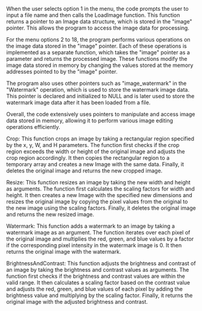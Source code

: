 When the user selects option 1 in the menu, the code prompts the user to input a file name and then calls the LoadImage function. This function returns a pointer to an Image data structure, which is stored in the "image" pointer. This allows the program to access the image data for processing.

For the menu options 2 to 18, the program performs various operations on the image data stored in the "image" pointer. Each of these operations is implemented as a separate function, which takes the "image" pointer as a parameter and returns the processed image. These functions modify the image data stored in memory by changing the values stored at the memory addresses pointed to by the "image" pointer.

The program also uses other pointers such as "image_watermark" in the "Watermark" operation, which is used to store the watermark image data. This pointer is declared and initialized to NULL and is later used to store the watermark image data after it has been loaded from a file.

Overall, the code extensively uses pointers to manipulate and access image data stored in memory, allowing it to perform various image editing operations efficiently.

Crop: This function crops an image by taking a rectangular region specified by the x, y, W, and H parameters. The function first checks if the crop region exceeds the width or height of the original image and adjusts the crop region accordingly. It then copies the rectangular region to a temporary array and creates a new Image with the same data. Finally, it deletes the original image and returns the new cropped image.

Resize: This function resizes an image by taking the new width and height as arguments. The function first calculates the scaling factors for width and height. It then creates a new Image with the specified new dimensions and resizes the original image by copying the pixel values from the original to the new image using the scaling factors. Finally, it deletes the original image and returns the new resized image.

Watermark: This function adds a watermark to an image by taking a watermark image as an argument. The function iterates over each pixel of the original image and multiplies the red, green, and blue values by a factor if the corresponding pixel intensity in the watermark image is 0. It then returns the original image with the watermark.

BrightnessAndContrast: This function adjusts the brightness and contrast of an image by taking the brightness and contrast values as arguments. The function first checks if the brightness and contrast values are within the valid range. It then calculates a scaling factor based on the contrast value and adjusts the red, green, and blue values of each pixel by adding the brightness value and multiplying by the scaling factor. Finally, it returns the original image with the adjusted brightness and contrast.
